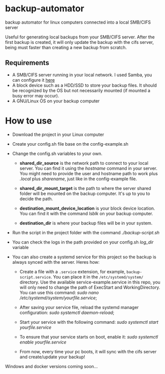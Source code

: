 # backup-automator
backup automator for linux computers connected into a local SMB/CIFS server

Useful for generating local backups from your SMB/CIFS server. 
After the first backup is created, it will only update the backup with the cifs server, being must faster than creating a new backup from scratch.

## Requirements
- A SMB/CIFS server running in your local network. I used Samba, you can configure it [here](https://ubuntu.com/tutorials/install-and-configure-samba#1-overview)
- A block device such as a HDD/SSD to store your backup files. It should be recognized by the OS but not necessarily mounted (if mounted a busy error may occur).
- A GNU/Linux OS on your backup computer


# How to use
- Download the project in your Linux computer
  
- Create your config.sh file base on the config-example.sh
  
- Change the config.sh variables to your own.
  - **shared_dir_source** is the network path to connect to your local server. You can find it using the *hostname* command in your server. You might need to provide the user and hostname path to work plus *.local* plus *sharename*, just like in the config-example file.
    
  - **shared_dir_mount_target** is the path to where the server shared folder will be mounted on the backup computer. It's up to you to decide the path.
    
  - **destination_mount_device_location** is your block device location. You can find it with the command *lsblk* on your backup computer.
    
  - **destination_dir** is where your backup files will be in your system.
    
- Run the script in the project folder with the command *./backup-script.sh*
  
- You can check the logs in the path provided on your config.sh *log_dir* variable
  
- You can also create a systemd service for this project so the backup is always synced with the server. Heres how:
  
  - Create a file with a `.service` extension, for example, `backup-script.service`. You can place it in the `/etc/systemd/system/` directory. Use the available service-example.service in this repo, you will only need to change the path of ExecStart and WorkingDirectory. You can use this command: *sudo nano /etc/systemd/system/yourfile.service*;
    
  - After saving your service file, reload the systemd manager configuration: *sudo systemctl daemon-reload*;
    
  - Start your service with the following command: *sudo systemctl start yourfile.service*
    
  - To ensure that your service starts on boot, enable it: *sudo systemctl enable yourfile.service*
  - From now, every time your pc boots, it will sync with the cifs server and create/update your backup!


Windows and docker versions coming soon...
